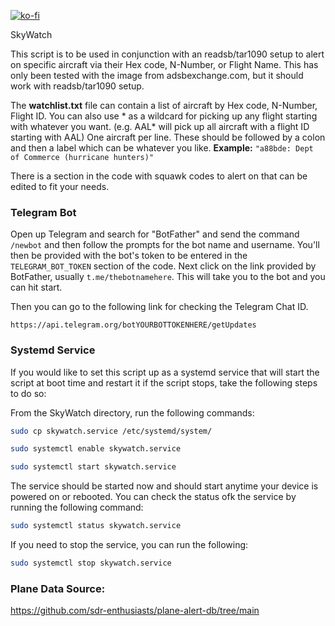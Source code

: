 [![ko-fi](https://ko-fi.com/img/githubbutton_sm.svg)](https://ko-fi.com/B0B1OZ22Z)

SkyWatch

This script is to be used in conjunction with an readsb/tar1090 setup to alert on specific aircraft via their Hex code, N-Number, or Flight Name. This has only been tested with the image from adsbexchange.com, but it should work with readsb/tar1090 setup.

The **watchlist.txt** file can contain a list of aircraft by Hex code, N-Number, Flight ID. You can also use * as a wildcard for picking up any flight starting with whatever you want. (e.g. AAL* will pick up all aircraft with a flight ID starting with AAL) One aircraft per line. These should be followed by a colon and then a label which can be whatever you like. 
**Example:** `"a88bde: Dept of Commerce (hurricane hunters)"`

There is a section in the code with squawk codes to alert on that can be edited to fit your needs.

### Telegram Bot

Open up Telegram and search for "BotFather" and send the command `/newbot` and then follow the prompts for the bot name and username. You'll then be provided with the bot's token to be entered in the `TELEGRAM_BOT_TOKEN` section of the code.
Next click on the link provided by BotFather, usually `t.me/thebotnamehere`. This will take you to the bot and you can hit start.

Then you can go to the following link for checking the Telegram Chat ID.

```
https://api.telegram.org/botYOURBOTTOKENHERE/getUpdates
```

### Systemd Service

If you would like to set this script up as a systemd service that will start the script at boot time and restart it if the script stops, take the following steps to do so:

From the SkyWatch directory, run the following commands:

```bash
sudo cp skywatch.service /etc/systemd/system/
```

```bash
sudo systemctl enable skywatch.service
```

```bash
sudo systemctl start skywatch.service
```

The service should be started now and should start anytime your device is powered on or rebooted. You can check the status ofk the service by running the following command:

```bash
sudo systemctl status skywatch.service
```

If you need to stop the service, you can run the following:

```bash
sudo systemctl stop skywatch.service
```

###

### Plane Data Source:

https://github.com/sdr-enthusiasts/plane-alert-db/tree/main

